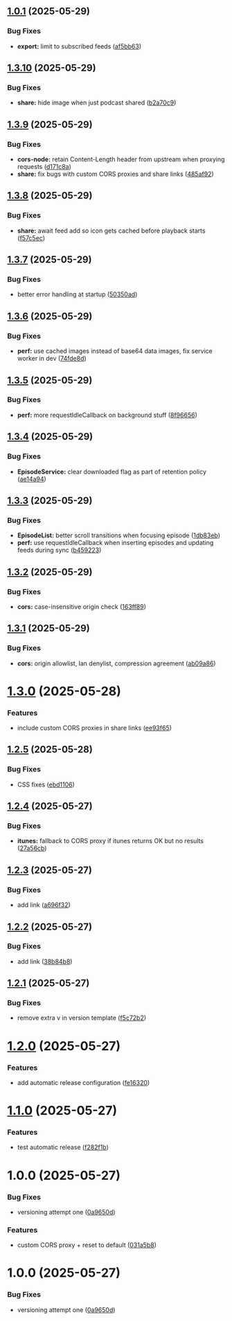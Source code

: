 ## [1.0.1](https://github.com/DankTechnologies/Podds/compare/v1.0.0...v1.0.1) (2025-05-29)


### Bug Fixes

* **export:** limit to subscribed feeds ([af5bb63](https://github.com/DankTechnologies/Podds/commit/af5bb63971e10d38a327da75a15af5eb4995a561))

## [1.3.10](https://github.com/DankTechnologies/Podds/compare/v1.3.9...v1.3.10) (2025-05-29)


### Bug Fixes

* **share:** hide image when just podcast shared ([b2a70c9](https://github.com/DankTechnologies/Podds/commit/b2a70c97e6ca8fedb82b2e4b9aed33bb8e8a0e8e))

## [1.3.9](https://github.com/DankTechnologies/Podds/compare/v1.3.8...v1.3.9) (2025-05-29)


### Bug Fixes

* **cors-node:** retain Content-Length header from upstream when proxying requests ([d171c8a](https://github.com/DankTechnologies/Podds/commit/d171c8a70aa484b67bdb5910d0f2a0a57e04aa76))
* **share:** fix bugs with custom CORS proxies and share links ([485af92](https://github.com/DankTechnologies/Podds/commit/485af92a50510d991f4aa30876263a5a761590f3))

## [1.3.8](https://github.com/DankTechnologies/Podds/compare/v1.3.7...v1.3.8) (2025-05-29)


### Bug Fixes

* **share:** await feed add so icon gets cached before playback starts ([f57c5ec](https://github.com/DankTechnologies/Podds/commit/f57c5ec55522bcde2c120752820d0824a4c8b863))

## [1.3.7](https://github.com/DankTechnologies/Podds/compare/v1.3.6...v1.3.7) (2025-05-29)


### Bug Fixes

* better error handling at startup ([50350ad](https://github.com/DankTechnologies/Podds/commit/50350adba8647d1950d118d9bd9f7d11db4e3cbc))

## [1.3.6](https://github.com/DankTechnologies/Podds/compare/v1.3.5...v1.3.6) (2025-05-29)


### Bug Fixes

* **perf:** use cached images instead of base64 data images, fix service worker in dev ([74fde8d](https://github.com/DankTechnologies/Podds/commit/74fde8dee9f9ccb422d5bc72547badb7d8f316a2))

## [1.3.5](https://github.com/DankTechnologies/Podds/compare/v1.3.4...v1.3.5) (2025-05-29)


### Bug Fixes

* **perf:** more requestIdleCallback on background stuff ([8f96656](https://github.com/DankTechnologies/Podds/commit/8f96656ceaddc8b26878817ba118f0260c1362eb))

## [1.3.4](https://github.com/DankTechnologies/Podds/compare/v1.3.3...v1.3.4) (2025-05-29)


### Bug Fixes

* **EpisodeService:** clear downloaded flag as part of retention policy ([ae14a94](https://github.com/DankTechnologies/Podds/commit/ae14a940287df8e44b4e8a4abefb3afe7a8a0173))

## [1.3.3](https://github.com/DankTechnologies/Podds/compare/v1.3.2...v1.3.3) (2025-05-29)


### Bug Fixes

* **EpisodeList:** better scroll transitions when focusing episode ([1db83eb](https://github.com/DankTechnologies/Podds/commit/1db83eb39f43339d57e82b92a55f73720dad1153))
* **perf:** use requestIdleCallback when inserting episodes and updating feeds during sync ([b459223](https://github.com/DankTechnologies/Podds/commit/b459223bc70cccc8ad7a91abfff95d6a47739a42))

## [1.3.2](https://github.com/DankTechnologies/Podds/compare/v1.3.1...v1.3.2) (2025-05-29)


### Bug Fixes

* **cors:** case-insensitive origin check ([163ff89](https://github.com/DankTechnologies/Podds/commit/163ff894ac3e4058be3dd1732f935f9b577244f6))

## [1.3.1](https://github.com/DankTechnologies/Podds/compare/v1.3.0...v1.3.1) (2025-05-29)


### Bug Fixes

* **cors:** origin allowlist, lan denylist, compression agreement ([ab09a86](https://github.com/DankTechnologies/Podds/commit/ab09a862f4fe1cf1aecc9dd866f8b9478dd34fb9))

# [1.3.0](https://github.com/DankTechnologies/Podds/compare/v1.2.5...v1.3.0) (2025-05-28)


### Features

* include custom CORS proxies in share links ([ee93f65](https://github.com/DankTechnologies/Podds/commit/ee93f65d318602dbaac9f66f9d6742c45e221f97))

## [1.2.5](https://github.com/DankTechnologies/Podds/compare/v1.2.4...v1.2.5) (2025-05-28)


### Bug Fixes

* CSS fixes ([ebd1106](https://github.com/DankTechnologies/Podds/commit/ebd11062207f143ccefe8b6f3439690263d5b4f4))

## [1.2.4](https://github.com/DankTechnologies/Podds/compare/v1.2.3...v1.2.4) (2025-05-27)


### Bug Fixes

* **itunes:** fallback to CORS proxy if itunes returns OK but no results ([27a56cb](https://github.com/DankTechnologies/Podds/commit/27a56cb829e74f93d83a6728e11aef74a204a41c))

## [1.2.3](https://github.com/DankTechnologies/Podds/compare/v1.2.2...v1.2.3) (2025-05-27)


### Bug Fixes

* add link ([a696f32](https://github.com/DankTechnologies/Podds/commit/a696f32d5868e7e272990249e7b60c2cb13492b5))

## [1.2.2](https://github.com/DankTechnologies/Podds/compare/v1.2.1...v1.2.2) (2025-05-27)


### Bug Fixes

* add link ([38b84b8](https://github.com/DankTechnologies/Podds/commit/38b84b8c5769aa3a1a3b8fc3a2f0caaca3bab07d))

## [1.2.1](https://github.com/DankTechnologies/Podds/compare/v1.2.0...v1.2.1) (2025-05-27)


### Bug Fixes

* remove extra v in version template ([f5c72b2](https://github.com/DankTechnologies/Podds/commit/f5c72b28170aefe1a10a7b4a1d80207b586cdd86))

# [1.2.0](https://github.com/DankTechnologies/Podds/compare/v1.1.0...v1.2.0) (2025-05-27)


### Features

* add automatic release configuration ([fe16320](https://github.com/DankTechnologies/Podds/commit/fe16320777f997ab5e33406afd2048576e97e6eb))

# [1.1.0](https://github.com/DankTechnologies/Podds/compare/v1.0.0...v1.1.0) (2025-05-27)


### Features

* test automatic release ([f282f1b](https://github.com/DankTechnologies/Podds/commit/f282f1bdffa3959caa57459bf6e6fd146d8c835d))

# 1.0.0 (2025-05-27)


### Bug Fixes

* versioning attempt one ([0a9650d](https://github.com/DankTechnologies/Podds/commit/0a9650db86861cd14b787662b82bf94399b58b8f))


### Features

* custom CORS proxy + reset to default ([031a5b8](https://github.com/DankTechnologies/Podds/commit/031a5b8034a6833410b5914bbd446dfc115d46f1))

# 1.0.0 (2025-05-27)


### Bug Fixes

* versioning attempt one ([0a9650d](https://github.com/DankTechnologies/Podds/commit/0a9650db86861cd14b787662b82bf94399b58b8f))
